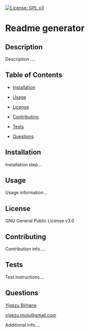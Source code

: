 [![License: GPL v3](https://img.shields.io/badge/License-GPLv3-blue.svg)](#license)


  # Readme generator


  ## Description

  
  Description ....


  ## Table of Contents

  
  
  * [Installation](#installation)

  
  * [Usage](#usage)

  
  * [License](#license)

  
  * [Contributing](#contributing)

  
  * [Tests](#tests)

  
  * [Questions](#questions)

  


  ## Installation

  
  Installation step...


  ## Usage

  
  Usage information...


  ## License

  
  GNU General Public License v3.0


  ## Contributing

  
  Contribution info....


  ## Tests

  
  Test instructions....

      
  ## Questions

  
  [Yigezu Birhane](https://yigezu1.github.io/Yigezu1/)

  yigezu.mulu@gmail.com

  Additional info....
  